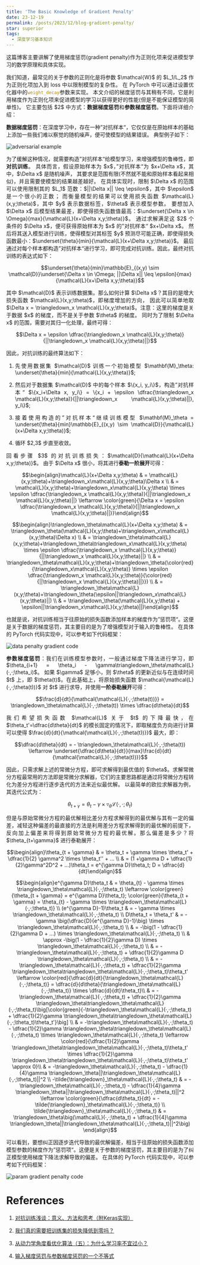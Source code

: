 ```yaml
---
title: 'The Basic Knowledge of Gradient Penalty'
date: 23-12-19
permalink: /posts/2023/12/blog-gradient-penalty/
star: superior
tags:
  - 深度学习基本知识
---
```


<p style="text-align:justify; text-justify:inter-ideograph;">这篇博客主要讲解了使用梯度惩罚(gradient penalty)作为正则化项来促进模型学习的数学原理和具体实现。</p>

<p style="text-align:justify; text-justify:inter-ideograph;">我们知道，最常见的关于参数的正则化是将参数 $\mathcal{W}$ 的 $L_1/L_2$ 作为正则化项加入到 loss 中以限制模型的复杂性。
在 PyTorch 中可以通过设置优化器中的<code style="color: #B58900">weight_decay</code>参数来实现。
本文介绍的梯度惩罚与其稍有不同，它是利用梯度作为正则化项来促进模型的学习以获得更好的性能(但是不能保证模型的简单性)。
它主要包括 $2$ 中方式：<b>数据梯度惩罚</b>和<b>参数梯度惩罚</b>。下面将详细介绍：</p>

<p style="text-align:justify; text-justify:inter-ideograph;"><b>数据梯度惩罚</b>：在深度学习中，存在一种”对抗样本“，它仅仅是在原始样本的基础上添加一些我们难以察觉的随机噪声，便可使模型的结果错误。
典型例子如下：</p>

![adversarial example](/images/adversarial_example.png)

<p style="text-align:justify; text-justify:inter-ideograph;">为了缓解这种情况，就需要构造”对抗样本“给模型学习，来增强模型的鲁棒性，即<b>对抗训练</b>。
具体而言，假设原始样本为 $x$，”对抗样本“为 $x+\Delta x$，其中，$\Delta x$ 是随机噪声，
其要求是范围有限(不然就不能和原始样本看起来相似)，并且需要使模型的结果越差越好。
在具体实现时，限制 $\Delta x$ 的范围可以使用限制其的 $L_1$ 范数：$||\Delta x|| \leq \epsilon$，其中 $\epsilon$ 是一个很小的正数；
而衡量模型的结果可以使用损失函数 $\mathcal{L}(x,y;\theta)$，其中 $y$ 表示数据标签，$\theta$ 表示模型参数。
要想加入 $\Delta x$ 后模型结果最差，即使得损失函数值最高：$\underset{\Delta x \in \Omega}{max}{\mathcal{L}(x+\Delta x,y;\theta)}$。
通过求解满足这 $2$ 个条件的 $\Delta x$，便可获得原始样本为 $x$ 的”对抗样本“ $x+\Delta x$。
然后将其送入模型进行训练，使得模型对其标签 $y$ 预测尽可能正确，即使得损失函数最小：$\underset{\theta}{min}{\mathcal{L}(x+\Delta x,y;\theta)}$。
最后通过对每个样本都构造”对抗样本“进行学习，即可完成对抗训练。因此，最终对抗训练的表达式如下：</p>

$$\underset{\theta}{min}\mathbb{E}_{(x,y) \sim \mathcal{D}}\underset{\Delta x \in \Omega; ||\Delta x|| \leq \epsilon}{max}{\mathcal{L}(x+\Delta x,y;\theta)}$$

<p style="text-align:justify; text-justify:inter-ideograph;">其中 $\mathcal{D}$ 表示训练数据集。那么如何计算 $\Delta x$？其目的是增大损失函数 $\mathcal{L}(x,y;\theta)$，即梯度增加的方向，
因此可以简单地取 $\Delta x = \triangledown_x \mathcal{L}(x,y;\theta)$。注意：这里的梯度是关于数据 $x$ 的梯度，而不是关于参数 $\theta$ 的梯度。
同时为了限制 $\Delta x$ 的范围，需要对其归一化处理，最终可得：</p>

$$\Delta x = \epsilon \dfrac{\triangledown_x \mathcal{L}(x,y;\theta)}{||\triangledown_x \mathcal{L}(x,y;\theta)||}$$

<p style="text-align:justify; text-justify:inter-ideograph;">因此，对抗训练的最终算法如下：</p>

1. <p style="text-align:justify; text-justify:inter-ideograph;">先使用数据集 $\mathcal{D}$ 训练一个初始模型 $\mathbf{M}_\theta: \underset{\theta}{min}{\mathcal{L}(x,y;\theta)}$;
2. <p style="text-align:justify; text-justify:inter-ideograph;">然后对于数据集 $\mathcal{D}$ 中的每个样本 $\{x_i, y_i\}$，构造”对抗样本“  $\{x_i+\Delta x, y_i\} = \{x_i + \epsilon \dfrac{\triangledown_x \mathcal{L}(x,y;\theta)}{||\triangledown_x \mathcal{L}(x,y;\theta)||}, y_i\}$;
3. <p style="text-align:justify; text-justify:inter-ideograph;">接着使用构造的”对抗样本“继续训练模型 $\mathbf{M}_\theta = \underset{\theta}{min}\mathbb{E}_{(x,y) \sim \mathcal{D}}{\mathcal{L}(x+\Delta x,y;\theta)}$;
4. <p style="text-align:justify; text-justify:inter-ideograph;">循环 $2,3$ 步直至收敛。</p>

<p style="text-align:justify; text-justify:inter-ideograph;">回看步骤 $3$ 的对抗训练损失：$\mathcal{D}{\mathcal{L}(x+\Delta x,y;\theta)}$。
由于 $\Delta x$ 很小，将其进行<b>泰勒一阶展开</b>可得：</p>

$$\begin{align}\mathcal{L}(x+\Delta x,y;\theta) & = \mathcal{L}(x,y;\theta)+\triangledown_x\mathcal{L}(x,y;\theta)\Delta x \\
& = \mathcal{L}(x,y;\theta)+\triangledown_x\mathcal{L}(x,y;\theta) \times \epsilon \dfrac{\triangledown_x \mathcal{L}(x,y;\theta)}{||\triangledown_x \mathcal{L}(x,y;\theta)||} \leftarrow \color{green}{\Delta x = \epsilon \dfrac{\triangledown_x \mathcal{L}(x,y;\theta)}{||\triangledown_x \mathcal{L}(x,y;\theta)||}}\end{align}$$

$$\begin{align}\triangledown_\theta\mathcal{L}(x+\Delta x,y;\theta) & = \triangledown_\theta(\mathcal{L}(x,y;\theta)+\triangledown_x\mathcal{L}(x,y;\theta)\Delta x) \\
& = \triangledown_\theta\mathcal{L}(x,y;\theta)+\triangledown_\theta\triangledown_x\mathcal{L}(x,y;\theta) \times \epsilon \dfrac{\triangledown_x \mathcal{L}(x,y;\theta)}{||\triangledown_x \mathcal{L}(x,y;\theta)||} \\
& = \triangledown_\theta\mathcal{L}(x,y;\theta)+\triangledown_\theta(\color{red}{\triangledown_x\mathcal{L}(x,y;\theta)} \times \epsilon \dfrac{\triangledown_x \mathcal{L}(x,y;\theta)}{\color{red}{||\triangledown_x \mathcal{L}(x,y;\theta)||}}) \\
& = \triangledown_\theta\mathcal{L}(x,y;\theta)+\triangledown_\theta(\epsilon||\triangledown_x\mathcal{L}(x,y;\theta)||) \\
& = \triangledown_\theta(\mathcal{L}(x,y;\theta) + \epsilon||\triangledown_x\mathcal{L}(x,y;\theta)||)\end{align}$$

<p style="text-align:justify; text-justify:inter-ideograph;">也就是说，对抗训练相当于往原始的损失函数添加样本的梯度作为”惩罚项“。这便是关于数据的梯度惩罚，其主要目的是为了增强模型对于输入的鲁棒性。
在具体的 PyTorch 代码实现中，可以参考如下代码框架：</p>

![data penalty gradient code](/images/data_gradient_penalty.png)

<p style="text-align:justify; text-justify:inter-ideograph;"><b>参数梯度惩罚</b>：我们在训练模型参数时，一般通过梯度下降法进行学习，即 $\theta_{i+1} = \theta_i - \gamma\triangledown_\theta\mathcal{L}(·,·;\theta_i)$。
如果 $\gamma$ 足够小，则 $\theta$ 的更新近似与在连续时间 $t$ 上，即 $\theta(t)$。在此基础上，将原始损失函数 $\mathcal{\mathcal{L}(·,·;\theta(t))}$ 对 $t$ 进行求导，并使用<b>一阶泰勒展开</b>可得：</p>

$$\frac{d}{dt}{\mathcal{\mathcal{L}(·,·;\theta(t))}} = \triangledown_\theta\mathcal{L}(·,·;\theta(t)) \times \dfrac{d\theta}{dt}$$

<p style="text-align:justify; text-justify:inter-ideograph;">我们希望损失函数 $\mathcal{L}$ 关于 $t$ 的下降最快，在 $\theta_t'=\dfrac{d\theta}{dt}$ 的模长固定的情况下，即取梯度负方向进行计算可以使得 $\frac{d}{dt}{\mathcal{\mathcal{L}(·,·;\theta(t))}}$ 最大，即：</p>

$$\dfrac{d\theta}{dt} = - \triangledown_\theta\mathcal{L}(·,·;\theta(t)) \leftarrow \underset{\dfrac{d\theta}{dt}}{max}\frac{d}{dt}{\mathcal{\mathcal{L}(·,·;\theta(t))}}$$

<p style="text-align:justify; text-justify:inter-ideograph;">因此，只需求解上述的常微分方程，即可求解得到最优值的 $\theta$。求解常微分方程最常用的方法即是常微分求解器，它们的主要思路都是通过将常微分方程转化为差分方程进行逐步迭代的方法来近似最优解。
以最简单的欧拉求解器为例，其迭代公式为：</p>

$$\theta_{t + \gamma} = \theta_{t} - \gamma \times \triangledown_\theta\mathcal{L}(·,·;\theta_t)$$

<p style="text-align:justify; text-justify:inter-ideograph;">但是与原始常微分方程的最优解相比差分方程求解得到的最优解与其有一定的偏差，减轻这种偏差的最直接的方法是利用差分方程求解得到的最优解的前提下，
反向加上偏差来将得到原始常微分方程的最优解。那么偏差是多少？将 $\theta_{t+\gamma}$ 进行泰勒展开：</p>

$$\begin{align}\theta_{t + \gamma} & = \theta_t + \gamma \times \theta_t' + \dfrac{1}{2} \gamma^2 \times \theta_t'' + ... \\
& = (1  +\gamma D + \dfrac{1}{2}\gamma^2D^2 + ...)\theta_t = e^{\gamma D}\theta_t; D = \dfrac{d}{dt}\end{align}$$

$$\begin{align}e^{\gamma D}\theta_t & = \theta_{t} - \gamma \times \triangledown_\theta\mathcal{L}(·,·;\theta_t) \leftarrow \color{green}{\theta_{t + \gamma} = e^{\gamma D}\theta_t}; \color{green}{\theta_{t + \gamma} = \theta_{t} - \gamma \times \triangledown_\theta\mathcal{L}(·,·;\theta_t)} \\
(e^{\gamma D}-1)\theta_t & = - \gamma \times \triangledown_\theta\mathcal{L}(·,·;\theta_t) \\
D\theta_t = \theta_t' & = -\gamma \big(\dfrac{D}{e^{\gamma D}-1}\big) \times \triangledown_\theta\mathcal{L}(·,·;\theta_t) \\
& = -\big(1 - \dfrac{1}{2}\gamma D + ...) \times \triangledown_\theta\mathcal{L}(·,·;\theta_t) \\
& \approx -\big(1 - \dfrac{1}{2}\gamma D) \times \triangledown_\theta\mathcal{L}(·,·;\theta_t) \\
& = -\triangledown_\theta\mathcal{L}(·,·;\theta_t) + \dfrac{1}{2}\gamma D \triangledown_\theta\mathcal{L}(·,·;\theta_t) \\
& = -\triangledown_\theta\mathcal{L}(·,·;\theta_t) + \dfrac{1}{2}\gamma \triangledown_\theta\triangledown_\theta\mathcal{L}(·,·;\theta_t)\theta_t' \leftarrow \color{red}{\dfrac{d}{dt}{\triangledown_\theta\mathcal{L}(·,·;\theta_t)} = \dfrac{d}{d\theta}{\triangledown_\theta\mathcal{L}(·,·;\theta_t)} \times \dfrac{d}{dt}\theta_t}\\
& = -\triangledown_\theta\mathcal{L}(·,·;\theta_t) + \dfrac{1}{2}\gamma \triangledown_\theta\triangledown_\theta\mathcal{L}(·,·;\theta_t)\big[\color{green}{-\triangledown_\theta\mathcal{L}(·,·;\theta_t) + \dfrac{1}{2}\gamma \triangledown_\theta\triangledown_\theta\mathcal{L}(·,·;\theta_t)\theta_t'}\big] \\
& = -\triangledown_\theta\mathcal{L}(·,·;\theta_t) - \dfrac{1}{2}\gamma \triangledown_\theta\triangledown_\theta\mathcal{L}(·,·;\theta_t) \times \triangledown_\theta\mathcal{L}(·,·;\theta_t) \leftarrow \color{red}{\dfrac{1}{2}\gamma \triangledown_\theta\triangledown_\theta\mathcal{L}(·,·;\theta_t)\theta_t' \times \dfrac{1}{2}\gamma \triangledown_\theta\triangledown_\theta\mathcal{L}(·,·;\theta_t)\theta_t' \approx 0}\\
& = -\triangledown_\theta\mathcal{L}(·,·;\theta_t) - \dfrac{1}{4}\gamma \triangledown_\theta||\triangledown_\theta\mathcal{L}(·,·;\theta_t)||^2 \\
-\tilde{\triangledown}_\theta\mathcal{L}(·,·;\theta_t) & = -\triangledown_\theta\mathcal{L}(·,·;\theta_t) - \dfrac{1}{4}\gamma \triangledown_\theta||\triangledown_\theta\mathcal{L}(·,·;\theta_t)||^2 \leftarrow \color{green}{\dfrac{d\theta_t}{dt} = - \tilde{\triangledown}_\theta\mathcal{L}(·,·;\theta_t)} \\
\tilde{\triangledown}_\theta\mathcal{L}(·,·;\theta_t) & = \triangledown_\theta\big(\mathcal{L}(·,·;\theta_t) + \dfrac{1}{4}\gamma \triangledown_\theta||\triangledown_\theta\mathcal{L}(·,·;\theta_t)||^2\big) \end{align}$$

<p style="text-align:justify; text-justify:inter-ideograph;">可以看到，要想纠正因逐步迭代导致的最优解偏差，相当于往原始的损失函数添加模型参数的梯度作为”惩罚项“。这便是关于参数的梯度惩罚，其主要目的是为了纠正模型使用梯度下降法求解导致的偏差。
在具体的 PyTorch 代码实现中，可以参考如下代码框架：</p>

![param gradient penalty code](/images/param_gradient_penalty.png)

References
===

1. [对抗训练浅谈：意义、方法和思考（附Keras实现）](https://kexue.fm/archives/7234)

2. [我们真的需要把训练集的损失降低到零吗？](https://kexue.fm/archives/7643)

3. [从动力学角度看优化算法（五）：为什么学习率不宜过小？](https://kexue.fm/archives/7787)

4. [输入梯度惩罚与参数梯度惩罚的一个不等式](https://kexue.fm/archives/8796)